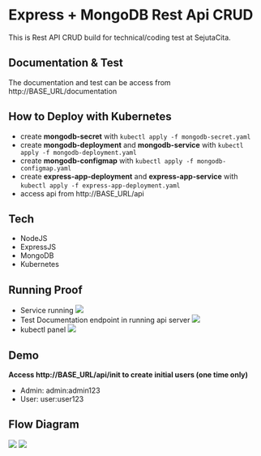 # Express + MongoDB Rest Api CRUD
This is Rest API CRUD build for technical/coding test at SejutaCita.

## Documentation & Test
The documentation and test can be access from http://BASE_URL/documentation

## How to Deploy with Kubernetes
- create **mongodb-secret** with `kubectl apply -f mongodb-secret.yaml`
- create **mongodb-deployment** and **mongodb-service** with `kubectl apply -f mongodb-deployment.yaml`
- create **mongodb-configmap** with `kubectl apply -f mongodb-configmap.yaml`
- create **express-app-deployment** and **express-app-service** with `kubectl apply -f express-app-deployment.yaml`
- access api from http://BASE_URL/api

## Tech
- NodeJS
- ExpressJS
- MongoDB
- Kubernetes

## Running Proof
- Service running
    ![](https://i.postimg.cc/MTqyg84Q/Screen-Shot-2022-02-08-at-18-37-38.png)
- Test Documentation endpoint in running api server
    ![](https://i.postimg.cc/yxzYLVrM/Screen-Shot-2022-02-08-at-18-37-42.png)
- kubectl panel
    ![](https://i.postimg.cc/c4LN0gYD/Screen-Shot-2022-02-08-at-18-38-37.png)

## Demo
**Access http://BASE_URL/api/init to create initial users (one time only)**
- Admin: admin:admin123
- User: user:user123

## Flow Diagram
![](https://i.postimg.cc/gJVcxxYx/Untitled-Diagram-1.jpg)
![](https://i.postimg.cc/sxKVJbGy/Untitled-Diagram-2.jpg)
